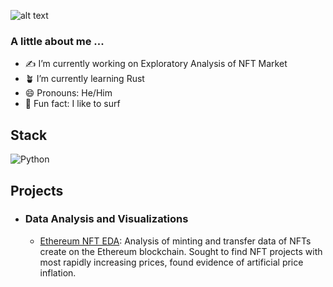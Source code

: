 ![alt text](https://raw.github.com/chrisnish4/chrisnish4/main/header.png?raw=true)

### A little about me ...

- :writing_hand: I’m currently working on Exploratory Analysis of NFT Market
- :potted_plant: I’m currently learning Rust
- 😄 Pronouns: He/Him
- :ocean: Fun fact: I like to surf 

## Stack
![Python](https://raw.github.com/chrisnish4/chrisnish4/main/python.jpg?raw=true)

## Projects
- ### Data Analysis and Visualizations 
  - [Ethereum NFT EDA](https://github.com/chrisnish4/ethereum_NFT_EDA): Analysis of minting and transfer data of NFTs create on the Ethereum blockchain. Sought to find NFT projects with most rapidly increasing prices, found evidence of artificial price inflation.

<!--
**chrisnish4/chrisnish4** is a ✨ _special_ ✨ repository because its `README.md` (this file) appears on your GitHub profile.

Here are some ideas to get you started:

- 🔭 I’m currently working on Exploratory Analysis of NFT Market
- 🌱 I’m currently learning Rust
- 👯 I’m looking to collaborate on ...
- 🤔 I’m looking for help with ...
- 💬 Ask me about ...
- 📫 How to reach me: ...
- 😄 Pronouns: He/Him
- ⚡ Fun fact: ...
-->
